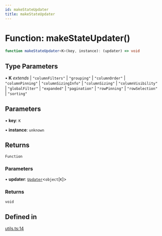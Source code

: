 ```yaml
---
id: makeStateUpdater
title: makeStateUpdater
---
```


# Function: makeStateUpdater()

```ts
function makeStateUpdater<K>(key, instance): (updater) => void
```

## Type Parameters

• **K** *extends* 
  \| `"columnFilters"`
  \| `"grouping"`
  \| `"columnOrder"`
  \| `"columnPinning"`
  \| `"columnSizingInfo"`
  \| `"columnSizing"`
  \| `"columnVisibility"`
  \| `"globalFilter"`
  \| `"expanded"`
  \| `"pagination"`
  \| `"rowPinning"`
  \| `"rowSelection"`
  \| `"sorting"`

## Parameters

• **key**: `K`

• **instance**: `unknown`

## Returns

`Function`

### Parameters

• **updater**: [`Updater`](../type-aliases/updater.md)\<`object`\[`K`\]\>

### Returns

`void`

## Defined in

[utils.ts:14](https://github.com/TanStack/table/blob/b1e6b79157b0debc7222660572b06c8b857f4605/packages/table-core/src/utils.ts#L14)
